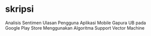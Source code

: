 # skripsi
Analisis Sentimen Ulasan Pengguna Aplikasi Mobile Gapura UB pada Google Play Store Menggunakan Algoritma Support Vector Machine
